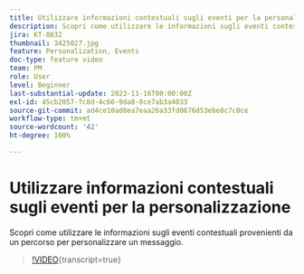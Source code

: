 ```yaml
---
title: Utilizzare informazioni contestuali sugli eventi per la personalizzazione
description: Scopri come utilizzare le informazioni sugli eventi contestuali provenienti da un percorso per personalizzare un messaggio.
jira: KT-8032
thumbnail: 3425027.jpg
feature: Personalization, Events
doc-type: feature video
team: PM
role: User
level: Beginner
last-substantial-update: 2023-11-16T00:00:00Z
exl-id: 45cb2057-fc8d-4c66-9da8-0ce7ab3a4033
source-git-commit: ad4ce10ad8ea7eaa26a33fd0676d53ebe8c7c0ce
workflow-type: tm+mt
source-wordcount: '42'
ht-degree: 100%

---
```


# Utilizzare informazioni contestuali sugli eventi per la personalizzazione

Scopri come utilizzare le informazioni sugli eventi contestuali provenienti da un percorso per personalizzare un messaggio.

>[!VIDEO](https://video.tv.adobe.com/v/3428529?quality=12&learn=on&captions=ita){transcript=true}
